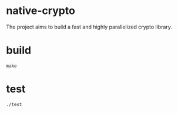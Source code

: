 # native-crypto
The project aims to build a fast and highly parallelized crypto library.

# build
```shell
make
```

# test
```shell
./test
```
